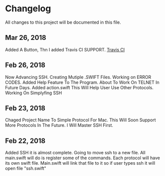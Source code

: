 # Changelog
All changes to this project will be documented in this file.

## Mar 26, 2018
Added A Button, Thn I added Travis CI SUPPORT. [Travis CI](https://travis-ci.org)

## Feb 26, 2018
Now Advancing SSH.
Creating Mutiple .SWIFT Files.
Working on ERROR CODES.
Added Help Feature To The Program.
About To Work On TELNET In Future Days.
Added action.swift This Will Help User Use Other Protocols.
Working On Simplyfing SSH

## Feb 23, 2018
Chaged Project Name To Simple Protocol For Mac.
This Will Soon Support More Protocols In The Future.
I Will Master SSH First.

## Feb 22, 2018
Added SSH it is almost complete. Going to move ssh to a new file. 
All main.swift will do is register some of the commands.
Each protocol will have its own swift file.
Main.swift will link that file to it so if user types ssh it will open file "ssh.swift"
